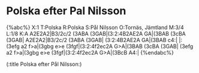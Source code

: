 # Polska efter Pal Nilsson

{%abc%}
X:1
T:Polska
R:Polska
S:Pål Nilsson
O:Tornäs, Jämtland
M:3/4
L:1/8
K:A
 A2E2A2|B3/2c/2 (3ABA (3GAB|(3:2:4B2AE2A GA|(3BAB (3cBA (3GAB|
 A2E2A2|B3/2c/2 (3ABA (3GAB| (3:2:4B2AE2A GA|(3BAB c4:|
|:(3efg a2 f>a|(3gbg e>e (3fgf|(3:2:4f2ec2A G>A|(3BAB (3cBA (3GAB|
(3efg a2 f>a|(3gbg e>e (3fgf|(3:2:4f2ec2A G>A|(3BcB A4:|
{%endabc%}

(:title Polska efter Pål Nilsson:)
